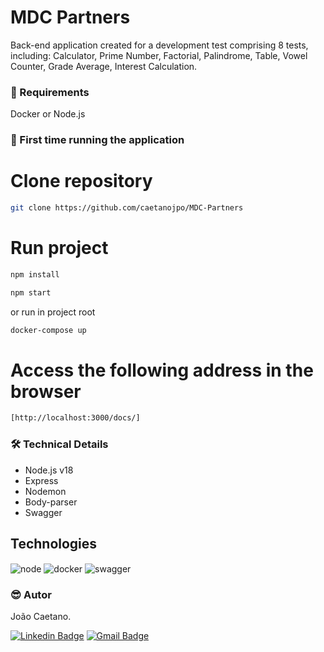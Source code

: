 # MDC Partners

<p>
Back-end application created for a development test comprising 8 tests, including: Calculator, Prime Number, Factorial, Palindrome, Table, Vowel Counter, Grade Average, Interest Calculation.
</p>



### :hammer: Requirements

Docker or Node.js

### 🎲 First time running the application

# Clone repository
```bash
git clone https://github.com/caetanojpo/MDC-Partners
```

# Run project
```bash
npm install
```
```bash
npm start
```
or run in project root
```bash
docker-compose up
```

# Access the following address in the browser
```bash
[http://localhost:3000/docs/]
```

### 🛠 Technical Details

- Node.js v18
- Express
- Nodemon
- Body-parser
- Swagger


## Technologies

<div style="display: inline_block">
  <img align="center" alt="node" src="https://img.shields.io/badge/node-%215732.svg?style=for-the-badge&logo=node.js&logoColor=white" />
  <img align="center" alt="docker" src="https://img.shields.io/badge/docker-%0db7ed.svg?style=for-the-badge&logo=docker&logoColor=white&color=0db7ed" />
  <img align="center" alt="swagger" src="https://img.shields.io/badge/-Swagger-%23Clojure?style=for-the-badge&logo=swagger&logoColor=white" />
</div>

### :sunglasses: Autor

João Caetano.

[![Linkedin Badge](https://img.shields.io/badge/-Jo%C3%A3o%20Caetano-blue?style=flat-square&logo=Linkedin&logoColor=white&link=https://www.linkedin.com/in/caetanojpo/)](https://www.linkedin.com/in/caetanojpo/)
[![Gmail Badge](https://img.shields.io/badge/-caetanojpo@gmail.com-c14438?style=flat-square&logo=Gmail&logoColor=white&link=mailto:caetanojpo@gmail.com)](mailto:caetanojpo@gmail.com)
